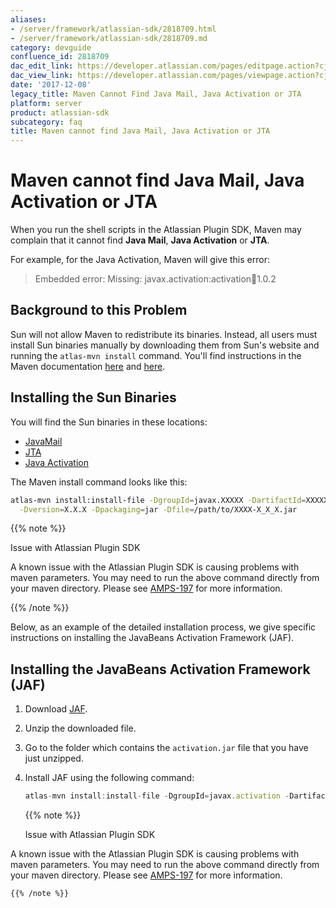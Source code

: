 ```yaml
---
aliases:
- /server/framework/atlassian-sdk/2818709.html
- /server/framework/atlassian-sdk/2818709.md
category: devguide
confluence_id: 2818709
dac_edit_link: https://developer.atlassian.com/pages/editpage.action?cjm=wozere&pageId=2818709
dac_view_link: https://developer.atlassian.com/pages/viewpage.action?cjm=wozere&pageId=2818709
date: '2017-12-08'
legacy_title: Maven Cannot Find Java Mail, Java Activation or JTA
platform: server
product: atlassian-sdk
subcategory: faq
title: Maven cannot find Java Mail, Java Activation or JTA
---
```

# Maven cannot find Java Mail, Java Activation or JTA

When you run the shell scripts in the Atlassian Plugin SDK, Maven may complain that it cannot find **Java Mail**, **Java Activation** or **JTA**.

For example, for the Java Activation, Maven will give this error:

> Embedded error: Missing: javax.activation:activation:jar:1.0.2

## Background to this Problem

Sun will not allow Maven to redistribute its binaries. Instead, all users must install Sun binaries manually by downloading them from Sun's website and running the `atlas-mvn install` command. You'll find instructions in the Maven documentation <a href="http://maven.apache.org/guides/mini/guide-coping-with-sun-jars.html" class="external-link">here</a> and <a href="http://maven.apache.org/guides/mini/guide-3rd-party-jars-local.html" class="external-link">here</a>.

## Installing the Sun Binaries

You will find the Sun binaries in these locations:

-   <a href="http://java.sun.com/products/javamail/downloads/index.html" class="external-link">JavaMail</a>
-   <a href="http://java.sun.com/products/jta/" class="external-link">JTA</a>
-   <a href="http://java.sun.com/products/javabeans/glasgow/jaf.html" class="external-link">Java Activation</a>

The Maven install command looks like this:

``` bash
atlas-mvn install:install-file -DgroupId=javax.XXXXX -DartifactId=XXXXX \
  -Dversion=X.X.X -Dpackaging=jar -Dfile=/path/to/XXXX-X_X_X.jar
```

{{% note %}}

Issue with Atlassian Plugin SDK

A known issue with the Atlassian Plugin SDK is causing problems with maven parameters. You may need to run the above command directly from your maven directory. Please see <a href="https://studio.atlassian.com/browse/AMPS-197" class="external-link">AMPS-197</a> for more information.

{{% /note %}}

Below, as an example of the detailed installation process, we give specific instructions on installing the JavaBeans Activation Framework (JAF).

## Installing the JavaBeans Activation Framework (JAF)

1.  Download <a href="http://java.sun.com/javase/technologies/desktop/javabeans/glasgow/jaf.html" class="external-link">JAF</a>.
2.  Unzip the downloaded file.
3.  Go to the folder which contains the `activation.jar` file that you have just unzipped.
4.  Install JAF using the following command:

    ``` javascript
    atlas-mvn install:install-file -DgroupId=javax.activation -DartifactId=activation -Dversion=1.0.2 -Dpackaging=jar -Dfile=activation.jar
    ```

    {{% note %}}

    Issue with Atlassian Plugin SDK

A known issue with the Atlassian Plugin SDK is causing problems with maven parameters. You may need to run the above command directly from your maven directory. Please see <a href="https://studio.atlassian.com/browse/AMPS-197" class="external-link">AMPS-197</a> for more information.

    {{% /note %}}








































































































































































































































































































































































































































































































































































